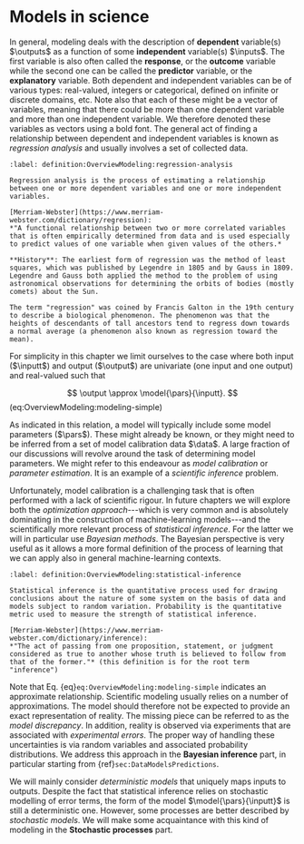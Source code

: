 # Models in science

In general, modeling deals with the description of **dependent** variable(s) $\outputs$ as a function of some **independent** variable(s) $\inputs$. The first variable is also often called the **response**, or the **outcome** variable while the second one can be called the **predictor** variable, or the **explanatory** variable. Both dependent and independent variables can be of various types: real-valued, integers or categorical, defined on infinite or discrete domains, etc. Note also that each of these might be a vector of variables, meaning that there could be more than one dependent variable and more than one independent variable. We therefore denoted these variables as vectors using a bold font. The general act of finding a relationship between dependent and independent variables is known as *regression analysis* and usually involves a set of collected data.

```{prf:definition} Regression analysis
:label: definition:OverviewModeling:regression-analysis

Regression analysis is the process of estimating a relationship between one or more dependent variables and one or more independent variables.

[Merriam-Webster](https://www.merriam-webster.com/dictionary/regression): 
*"A functional relationship between two or more correlated variables that is often empirically determined from data and is used especially to predict values of one variable when given values of the others.*

**History**: The earliest form of regression was the method of least squares, which was published by Legendre in 1805 and by Gauss in 1809. Legendre and Gauss both applied the method to the problem of using astronomical observations for determining the orbits of bodies (mostly comets) about the Sun.

The term "regression" was coined by Francis Galton in the 19th century to describe a biological phenomenon. The phenomenon was that the heights of descendants of tall ancestors tend to regress down towards a normal average (a phenomenon also known as regression toward the mean).
```

For simplicity in this chapter we limit ourselves to the case where both input ($\inputt$) and output ($\output$) are univariate (one input and one output) and real-valued such that

$$
\output \approx \model{\pars}{\inputt}.
$$ (eq:OverviewModeling:modeling-simple)

As indicated in this relation, a model will typically include some model parameters ($\pars$). These might already be known, or they might need to be inferred from a set of model calibration data $\data$. A large fraction of our discussions will revolve around the task of determining model parameters. We might refer to this endeavour as *model calibration* or *parameter estimation*. It is an example of a *scientific inference* problem. 

Unfortunately, model calibration is a challenging task that is often performed with a lack of scientific rigour. In future chapters we will explore both the *optimization approach*---which is very common and is absolutely dominating in the construction of machine-learning models---and the scientifically more relevant process of *statistical inference*. For the latter we will in particular use *Bayesian methods*. The Bayesian perspective is very useful as it allows a more formal definition of the process of learning that we can apply also in general machine-learning contexts.

```{prf:definition} Statistical inference
:label: definition:OverviewModeling:statistical-inference

Statistical inference is the quantitative process used for drawing conclusions about the nature of some system on the basis of data and models subject to random variation. Probability is the quantitative metric used to measure the strength of statistical inference.

[Merriam-Webster](https://www.merriam-webster.com/dictionary/inference): 
*"The act of passing from one proposition, statement, or judgment considered as true to another whose truth is believed to follow from that of the former."* (this definition is for the root term "inference")
```

Note that Eq. {eq}`eq:OverviewModeling:modeling-simple` indicates an approximate relationship. Scientific modeling usually relies on a number of approximations. The model should therefore not be expected to provide an exact representation of reality. The missing piece can be referred to as the *model discrepancy*. In addition, reality is observed via experiments that are associated with *experimental errors*. The proper way of handling these uncertainties is via random variables and associated probability distributions. We address this approach in the **Bayesian inference** part, in particular starting from {ref}`sec:DataModelsPredictions`. 

We will mainly consider *deterministic models* that uniquely maps inputs to outputs. Despite the fact that statistical inference relies on stochastic modelling of error terms, the form of the model $\model{\pars}{\inputt}$ is still a deterministic one. However, some processes are better described by *stochastic models*. We will make some acquaintance with this kind of modeling in the **Stochastic processes** part.


